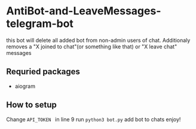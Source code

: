 # AntiBot-and-LeaveMessages-telegram-bot

this bot will delete all added bot from non-admin users of chat. Additionaly removes a "X joined to chat"(or something like that) or "X leave chat" messages

## Requried packages
- aiogram

## How to setup
Change `API_TOKEN ` in line 9
run `python3 bot.py`
add bot to chats
enjoy!
